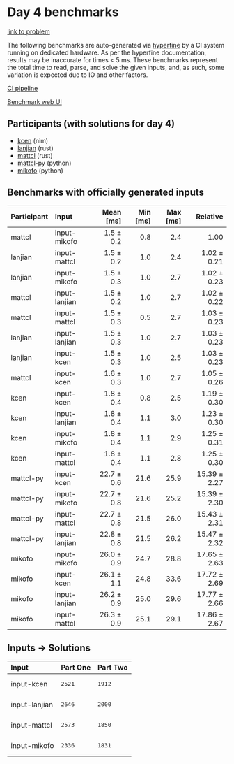 # Day 4 benchmarks

[link to problem](https://adventofcode.com/2024/day/4)

The following benchmarks are auto-generated via
[hyperfine](https://github.com/sharkdp/hyperfine) by a CI system running on
dedicated hardware. As per the hyperfine documentation, results may be
inaccurate for times < 5 ms. These benchmarks represent the total time to read,
parse, and solve the given inputs, and, as such, some variation is expected due
to IO and other factors.

[CI pipeline](http://ci.papercode.net:8080/teams/main/pipelines/aoc2024)

[Benchmark web UI](https://aoc.ancalagon.black)


## Participants (with solutions for day 4)

- [kcen](https://github.com/kcen/aoc2024) (nim)
- [lanjian](https://github.com/lanjian/aoc-2024) (rust)
- [mattcl](https://github.com/mattcl/aoc2024) (rust)
- [mattcl-py](https://github.com/mattcl/aoc2024-py) (python)
- [mikofo](https://github.com/mikofo/aoc2024) (python)


## Benchmarks with officially generated inputs

| Participant | Input | Mean [ms] | Min [ms] | Max [ms] | Relative |
|:---|:---|---:|---:|---:|---:|
| mattcl | input-mikofo | 1.5 ± 0.2 | 0.8 | 2.4 | 1.00 |
| lanjian | input-mattcl | 1.5 ± 0.2 | 1.0 | 2.4 | 1.02 ± 0.21 |
| lanjian | input-mikofo | 1.5 ± 0.3 | 1.0 | 2.7 | 1.02 ± 0.23 |
| mattcl | input-lanjian | 1.5 ± 0.2 | 1.0 | 2.7 | 1.02 ± 0.22 |
| mattcl | input-mattcl | 1.5 ± 0.3 | 0.5 | 2.7 | 1.03 ± 0.23 |
| lanjian | input-lanjian | 1.5 ± 0.3 | 1.0 | 2.7 | 1.03 ± 0.23 |
| lanjian | input-kcen | 1.5 ± 0.3 | 1.0 | 2.5 | 1.03 ± 0.23 |
| mattcl | input-kcen | 1.6 ± 0.3 | 1.0 | 2.7 | 1.05 ± 0.26 |
| kcen | input-kcen | 1.8 ± 0.4 | 0.8 | 2.5 | 1.19 ± 0.30 |
| kcen | input-lanjian | 1.8 ± 0.4 | 1.1 | 3.0 | 1.23 ± 0.30 |
| kcen | input-mikofo | 1.8 ± 0.4 | 1.1 | 2.9 | 1.25 ± 0.31 |
| kcen | input-mattcl | 1.8 ± 0.4 | 1.1 | 2.8 | 1.25 ± 0.30 |
| mattcl-py | input-kcen | 22.7 ± 0.6 | 21.6 | 25.9 | 15.39 ± 2.27 |
| mattcl-py | input-mikofo | 22.7 ± 0.8 | 21.6 | 25.2 | 15.39 ± 2.30 |
| mattcl-py | input-mattcl | 22.7 ± 0.8 | 21.5 | 26.0 | 15.43 ± 2.31 |
| mattcl-py | input-lanjian | 22.8 ± 0.8 | 21.5 | 26.2 | 15.47 ± 2.32 |
| mikofo | input-mikofo | 26.0 ± 0.9 | 24.7 | 28.8 | 17.65 ± 2.63 |
| mikofo | input-kcen | 26.1 ± 1.1 | 24.8 | 33.6 | 17.72 ± 2.69 |
| mikofo | input-lanjian | 26.2 ± 0.9 | 25.0 | 29.6 | 17.77 ± 2.66 |
| mikofo | input-mattcl | 26.3 ± 0.9 | 25.1 | 29.1 | 17.86 ± 2.67 |


## Inputs -> Solutions

| Input | Part One | Part Two |
|:---|:---|:---|
|input-kcen|<pre>2521</pre>|<pre>1912</pre>|
|input-lanjian|<pre>2646</pre>|<pre>2000</pre>|
|input-mattcl|<pre>2573</pre>|<pre>1850</pre>|
|input-mikofo|<pre>2336</pre>|<pre>1831</pre>|